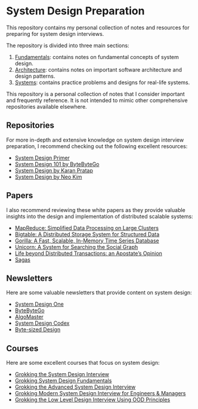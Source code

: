 # System Design Preparation

This repository contains my personal collection of notes and resources for preparing for system design interviews.

The repository is divided into three main sections:

1. [Fundamentals](./fundamentals/): contains notes on fundamental concepts of system design.
2. [Architecture](./architecture/): contains notes on important software architecture and design patterns.
3. [Systems](./systems/): contains practice problems and designs for real-life systems.

This repository is a personal collection of notes that I consider important and frequently reference. It is not intended to mimic other comprehensive repositories available elsewhere.

## Repositories

For more in-depth and extensive knowledge on system design interview preparation, I recommend checking out the following excellent resources:

- [System Design Primer](https://github.com/donnemartin/system-design-primer)
- [System Design 101 by ByteByteGo](https://github.com/ByteByteGoHq/system-design-101)
- [System Design by Karan Pratap](https://github.com/karanpratapsingh/system-design)
- [System Design by Neo Kim](https://github.com/systemdesign42/system-design)

## Papers

I also recommend reviewing these white papers as they provide valuable insights into the design and implementation of distributed scalable systems:

- [MapReduce: Simplified Data Processing on Large Clusters](https://static.googleusercontent.com/media/research.google.com/en//archive/mapreduce-osdi04.pdf)
- [Bigtable: A Distributed Storage System for Structured Data](https://static.googleusercontent.com/media/research.google.com/en//archive/bigtable-osdi06.pdf)
- [Gorilla: A Fast, Scalable, In-Memory Time Series Database](https://www.vldb.org/pvldb/vol8/p1816-teller.pdf)
- [Unicorn: A System for Searching the Social Graph](https://scontent-hbe1-1.xx.fbcdn.net/v/t39.8562-6/240856482_241210887912601_5976658157809742838_n.pdf)
- [Life beyond Distributed Transactions: an Apostate’s Opinion](https://ics.uci.edu/~cs223/papers/cidr07p15)
- [Sagas](https://www.cs.cornell.edu/andru/cs711/2002fa/reading/sagas.pdf)

## Newsletters

Here are some valuable newsletters that provide content on system design:

- [System Design One](https://newsletter.systemdesign.one/)
- [ByteByteGo](https://blog.bytebytego.com/)
- [AlgoMaster](https://blog.algomaster.io/)
- [System Design Codex](https://newsletter.systemdesigncodex.com/)
- [Byte-sized Design](https://bytesizeddesign.substack.com/)

## Courses

Here are some excellent courses that focus on system design:

- [Grokking the System Design Interview](https://www.designgurus.io/course/grokking-the-system-design-interview)
- [Grokking System Design Fundamentals](https://www.designgurus.io/course/grokking-system-design-fundamentals)
- [Grokking the Advanced System Design Interview](https://www.designgurus.io/course/grokking-the-advanced-system-design-interview)
- [Grokking Modern System Design Interview for Engineers & Managers](https://www.educative.io/courses/grokking-modern-system-design-interview-for-engineers-managers)
- [Grokking the Low Level Design Interview Using OOD Principles](https://www.educative.io/courses/grokking-the-low-level-design-interview-using-ood-principles)
